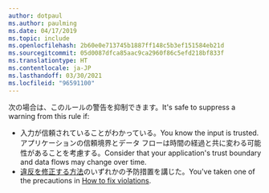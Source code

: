 ```yaml
---
author: dotpaul
ms.author: paulming
ms.date: 04/17/2019
ms.topic: include
ms.openlocfilehash: 2b60e0e713745b1887ff148c5b3ef151584eb21d
ms.sourcegitcommit: 05d0087dfca85aac9ca2960f86c5efd218bf833f
ms.translationtype: HT
ms.contentlocale: ja-JP
ms.lasthandoff: 03/30/2021
ms.locfileid: "96591100"
---
```

<span data-ttu-id="04687-101">次の場合は、このルールの警告を抑制できます。</span><span class="sxs-lookup"><span data-stu-id="04687-101">It's safe to suppress a warning from this rule if:</span></span>

- <span data-ttu-id="04687-102">入力が信頼されていることがわかっている。</span><span class="sxs-lookup"><span data-stu-id="04687-102">You know the input is trusted.</span></span> <span data-ttu-id="04687-103">アプリケーションの信頼境界とデータ フローは時間の経過と共に変わる可能性があることを考慮する。</span><span class="sxs-lookup"><span data-stu-id="04687-103">Consider that your application's trust boundary and data flows may change over time.</span></span>
- <span data-ttu-id="04687-104">[違反を修正する方法](#how-to-fix-violations)のいずれかの予防措置を講じた。</span><span class="sxs-lookup"><span data-stu-id="04687-104">You've taken one of the precautions in [How to fix violations](#how-to-fix-violations).</span></span>
